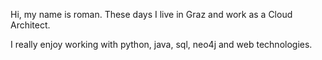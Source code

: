 Hi, my name is roman. These days I live in Graz and work as a Cloud Architect. 

I really enjoy working with python, java, sql, neo4j and web technologies. 

<!---
rpurgstaller/rpurgstaller is a ✨ special ✨ repository because its `README.md` (this file) appears on your GitHub profile.
You can click the Preview link to take a look at your changes.
--->
